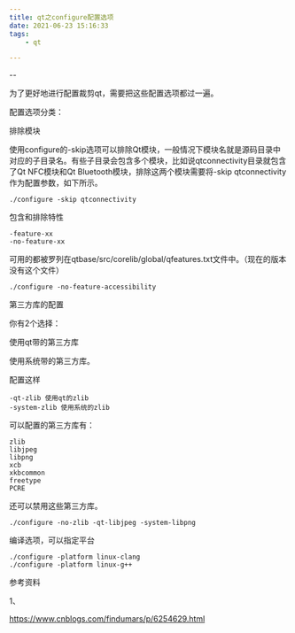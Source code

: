```yaml
---
title: qt之configure配置选项
date: 2021-06-23 15:16:33
tags:
	- qt

---
```


--

为了更好地进行配置裁剪qt，需要把这些配置选项都过一遍。

配置选项分类：

排除模块

使用configure的-skip选项可以排除Qt模块，一般情况下模块名就是源码目录中对应的子目录名。有些子目录会包含多个模块，比如说qtconnectivity目录就包含了Qt NFC模块和Qt Bluetooth模块，排除这两个模块需要将-skip qtconnectivity作为配置参数，如下所示。

```
./configure -skip qtconnectivity
```

包含和排除特性

```
-feature-xx 
-no-feature-xx
```

可用的<feature>都被罗列在qtbase/src/corelib/global/qfeatures.txt文件中。（现在的版本没有这个文件）

```
./configure -no-feature-accessibility
```

第三方库的配置

你有2个选择：

使用qt带的第三方库

使用系统带的第三方库。

配置这样

```
-qt-zlib 使用qt的zlib
-system-zlib 使用系统的zlib
```

可以配置的第三方库有：

```
zlib
libjpeg
libpng
xcb
xkbcommon
freetype
PCRE
```

还可以禁用这些第三方库。

```
./configure -no-zlib -qt-libjpeg -system-libpng
```

编译选项，可以指定平台

```
./configure -platform linux-clang
./configure -platform linux-g++
```



参考资料

1、

https://www.cnblogs.com/findumars/p/6254629.html